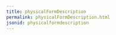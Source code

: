 ```yaml
---
title: physicalFormDescription
permalink: physicalFormDescription.html
jsonid: physicalformdescription
---
```

